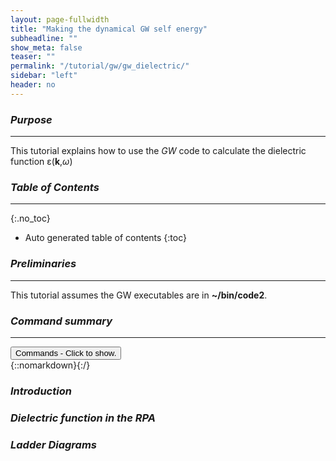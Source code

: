 ```yaml
---
layout: page-fullwidth
title: "Making the dynamical GW self energy"
subheadline: ""
show_meta: false
teaser: ""
permalink: "/tutorial/gw/gw_dielectric/"
sidebar: "left"
header: no
---
```


### _Purpose_
_____________________________________________________________


This tutorial explains how to use the _GW_ code to calculate the
dielectric function &epsilon;(<b>k</b>,<i>&omega;</i>)

### _Table of Contents_
_____________________________________________________________

{:.no_toc}
*  Auto generated table of contents
{:toc}


### _Preliminaries_
_____________________________________________________________


This tutorial assumes the GW executables are in **~/bin/code2**.

### _Command summary_
________________________________________________________________________________________________
<div onclick="elm = document.getElementById('foobar'); if(elm.style.display == 'none') elm.style.display = 'block'; else elm.style.display = 'none';"><button type="button" class="button tiny radius">Commands - Click to show.</button></div>
{::nomarkdown}<div style="display:none;margin:0px 25px 0px 25px;"id="foobar">{:/}

Needs filling in

{::nomarkdown}</div>{:/}

### _Introduction_

### _Dielectric function in the RPA_

### _Ladder Diagrams_

